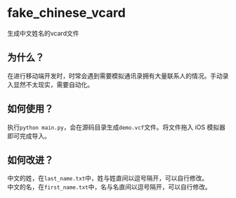 # fake_chinese_vcard

生成中文姓名的vcard文件

## 为什么？

在进行移动端开发时，时常会遇到需要模拟通讯录拥有大量联系人的情况。手动录入显然不太现实，需要自动化。

## 如何使用？

执行`python main.py`，会在源码目录生成`demo.vcf`文件。将文件拖入 iOS 模拟器即可完成导入。

## 如何改进？

中文的姓，在`last_name.txt`中，姓与姓直间以逗号隔开，可以自行修改。  
中文的名，在`first_name.txt`中，名与名直间以逗号隔开，可以自行修改。
